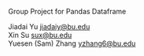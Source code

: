 Group Project for Pandas Dataframe

Jiadai Yu jiadaiy@bu.edu   
Xin Su sux@bu.edu   
Yuesen (Sam) Zhang yzhang6@bu.edu  
